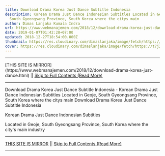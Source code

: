 ```yaml
---
title: Download Drama Korea Just Dance Subtitle Indonesia
description: Korean Drama Just Dance Indonesian Subtitles Located in Geoje,
  South Gyeongsang Province, South Korea where the citys main
author: Dimas Lanjaka Kumala Indra
url: https://www.webmanajemen.com/2018/12/download-drama-korea-just-dance.html
date: 2019-01-07T01:42:28+07:00
updated: 2018-12-27T18:54:00.000Z
thumbnail: https://res.cloudinary.com/dimaslanjaka/image/fetch/https://t7j2r8j8.stackpathcdn.com/wp-content/uploads/2018/12/Download-Drama-Korea-Just-Dance-Subtitle-Indonesia-678x381.jpg
cover: https://res.cloudinary.com/dimaslanjaka/image/fetch/https://t7j2r8j8.stackpathcdn.com/wp-content/uploads/2018/12/Download-Drama-Korea-Just-Dance-Subtitle-Indonesia-678x381.jpg
---
```


<hr/> [THIS SITE IS MIRROR](https://www.webmanajemen.com/2018/12/download-drama-korea-just-dance.html) || <a href="https://www.webmanajemen.com/2018/12/download-drama-korea-just-dance.html" rel="follow" class="button" id="read-more">Skip to Full Contents (Read More)</a> <hr/> Download Drama Korea Just Dance Subtitle Indonesia - Korean Drama Just Dance Indonesian Subtitles Located in Geoje, South Gyeongsang Province, South Korea where the citys main Download Drama Korea Just Dance Subtitle Indonesia
  
  
  
  Korean Drama Just Dance Indonesian Subtitles 
  
  Located in Geoje, South Gyeongsang Province, South Korea where the city's main industry <hr/> [THIS SITE IS MIRROR](https://www.webmanajemen.com/2018/12/download-drama-korea-just-dance.html) || <a href="https://www.webmanajemen.com/2018/12/download-drama-korea-just-dance.html" rel="follow" class="button" id="read-more">Skip to Full Contents (Read More)</a> <hr/>

<script>
    if (location.host.includes('dimaslanjaka12')) {
      location.replace('https://www.webmanajemen.com/2018/12/download-drama-korea-just-dance.html');
    }
  </script>